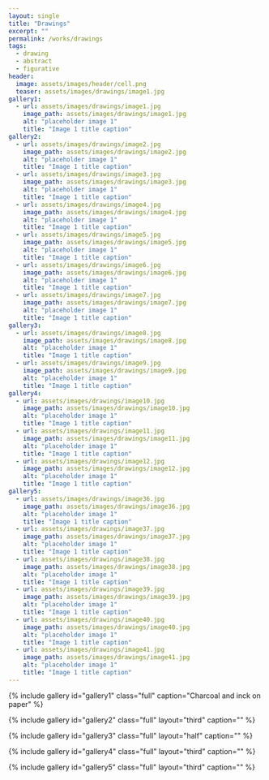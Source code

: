 ```yaml
---
layout: single
title: "Drawings"
excerpt: ""
permalink: /works/drawings
tags:
  - drawing
  - abstract
  - figurative
header:
  image: assets/images/header/cell.png
  teaser: assets/images/drawings/image1.jpg 
gallery1:
  - url: assets/images/drawings/image1.jpg
    image_path: assets/images/drawings/image1.jpg
    alt: "placeholder image 1"
    title: "Image 1 title caption"
gallery2:
  - url: assets/images/drawings/image2.jpg
    image_path: assets/images/drawings/image2.jpg
    alt: "placeholder image 1"
    title: "Image 1 title caption"
  - url: assets/images/drawings/image3.jpg
    image_path: assets/images/drawings/image3.jpg
    alt: "placeholder image 1"
    title: "Image 1 title caption"
  - url: assets/images/drawings/image4.jpg
    image_path: assets/images/drawings/image4.jpg
    alt: "placeholder image 1"
    title: "Image 1 title caption"
  - url: assets/images/drawings/image5.jpg
    image_path: assets/images/drawings/image5.jpg
    alt: "placeholder image 1"
    title: "Image 1 title caption"
  - url: assets/images/drawings/image6.jpg
    image_path: assets/images/drawings/image6.jpg
    alt: "placeholder image 1"
    title: "Image 1 title caption"
  - url: assets/images/drawings/image7.jpg
    image_path: assets/images/drawings/image7.jpg
    alt: "placeholder image 1"
    title: "Image 1 title caption"
gallery3:
  - url: assets/images/drawings/image8.jpg
    image_path: assets/images/drawings/image8.jpg
    alt: "placeholder image 1"
    title: "Image 1 title caption"
  - url: assets/images/drawings/image9.jpg
    image_path: assets/images/drawings/image9.jpg
    alt: "placeholder image 1"
    title: "Image 1 title caption"
gallery4:
  - url: assets/images/drawings/image10.jpg
    image_path: assets/images/drawings/image10.jpg
    alt: "placeholder image 1"
    title: "Image 1 title caption"
  - url: assets/images/drawings/image11.jpg
    image_path: assets/images/drawings/image11.jpg
    alt: "placeholder image 1"
    title: "Image 1 title caption"
  - url: assets/images/drawings/image12.jpg
    image_path: assets/images/drawings/image12.jpg
    alt: "placeholder image 1"
    title: "Image 1 title caption"
gallery5:
  - url: assets/images/drawings/image36.jpg
    image_path: assets/images/drawings/image36.jpg
    alt: "placeholder image 1"
    title: "Image 1 title caption"
  - url: assets/images/drawings/image37.jpg
    image_path: assets/images/drawings/image37.jpg
    alt: "placeholder image 1"
    title: "Image 1 title caption"
  - url: assets/images/drawings/image38.jpg
    image_path: assets/images/drawings/image38.jpg
    alt: "placeholder image 1"
    title: "Image 1 title caption"
  - url: assets/images/drawings/image39.jpg
    image_path: assets/images/drawings/image39.jpg
    alt: "placeholder image 1"
    title: "Image 1 title caption"
  - url: assets/images/drawings/image40.jpg
    image_path: assets/images/drawings/image40.jpg
    alt: "placeholder image 1"
    title: "Image 1 title caption"
  - url: assets/images/drawings/image41.jpg
    image_path: assets/images/drawings/image41.jpg
    alt: "placeholder image 1"
    title: "Image 1 title caption"
---
```


{% include gallery id="gallery1" class="full" caption="Charcoal and inck on paper" %}




{% include gallery id="gallery2" class="full" layout="third" caption="" %}

{% include gallery id="gallery3" class="full" layout="half" caption="" %}

{% include gallery id="gallery4" class="full" layout="third" caption="" %}

{% include gallery id="gallery5" class="full" layout="third" caption="" %}


